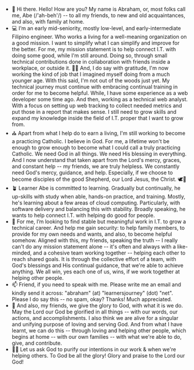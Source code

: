 - 👋  Hi there. Hello! How are you? My name is Abraham, or, most folks call me, Abe (/'ah-beh'/) -- to all my friends, to new and old acquaintances, and also, with family at home.
- 💻  I’m an early mid-seniority, mostly low-level, and early-intermediate Filipino engineer. Who works a living for a well-meaning organization on a good mission. I want to simplify what I can simplify and improve for the better. For me, my mission statement is to help connect I.T. with doing some good, while I'm still around. Doing so, through small technical contributions done in collaboration with friends inside a workplace, or outside it. 👷‍♂️ And, I do say with gratitude, I'm now working the kind of job that I imagined myself doing from a much younger age. With this said, I'm not out of the woods just yet. My technical journey must continue with embracing continual training in order for me to become helpful. While, I have some experience as a web developer some time ago. And then, working as a technical web analyst. With a focus on setting up web tracking to collect needed metrics and put those in a report that makes sense. I still need to grow skills and expand my knowledge inside the field of I.T. proper that I want to grow from.
- ⛪ Apart from what I help do to earn a living, I'm still working to become a practicing Catholic. I believe in God. For me, a lifetime won't be enough to grow enough to become what I could call a truly practicing Catholic. We need God in all things. We need His blessing in everything. And I now understand that taken apart from the Lord's mercy, graces, and constant help -- my friends, we are truly helpless. We constantly need God's mercy, guidance, and help. Especially, if we choose to become disciples of the good Shepherd, our Lord Jesus, the Christ. 🕊🐑
- 🪴  Learner Abe is committed to learning. Gradually but continually, he up-skills with study when able, hands-on practice, and training. Mostly, he's learning about a few areas of cloud computing. Particularly, with software delivery and balancing this with stability. Broadly speaking, he wants to help connect I.T. with helping do good for people.
- 💞️  For me, I’m looking to find stable but meaningful work in I.T. to grow a technical career. And help me gain security: to help family members, to provide for my own needs and wants, and also, to become helpful somehow. Aligned with this, my friends, speaking the truth -- I really can't do any mission statement alone -- it's often and always with a like-minded, and a cohesive team working together -- helping each other to reach shared goals. It is through the collective effort of a team, with God's blessings and His continual guidance, that we're able to achieve anything. We all win, yes each one of us, wins, if we work together at helping other people.
- 📫  Friend, if you need to speak with me. Please write me an email and kindly send it across: "abraham" (at) "learnersjourney" (dot) "net". Please I do say this -- no spam, okay? Thanks! Much appreciated.
- 🌅 And also, my friends, we give the glory to God, with what it is we do. May the Lord our God be glorified in all things -- with our words, our actions, and accomplishments. I also think we are alive for a singular and unifying purpose of loving and serving God. And from what I have learnt, we can do this -- through loving and helping other people, which begins at home -- with our own families -- with what we're able to do, give, and contribute.
- 🤲🏼 Let us ask God to purify our intentions in our work & when we're helping others. To God be all the glory! Glory and praise to the Lord our God!

<!---
abormate/abormate is a ✨ special ✨ repository because its `README.md` (this file) appears on your GitHub profile.
You can click the Preview link to take a look at your changes.
--->
